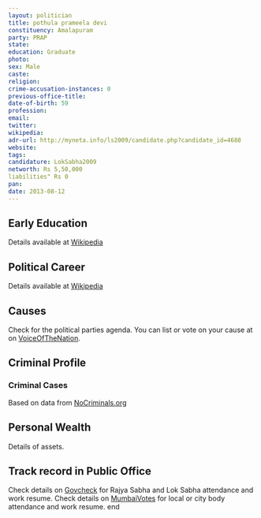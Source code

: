 ```yaml
---
layout: politician
title: pothula prameela devi
constituency: Amalapuram 
party: PRAP
state: 
education: Graduate
photo: 
sex: Male
caste: 
religion: 
crime-accusation-instances: 0
previous-office-title: 
date-of-birth: 59
profession: 
email: 
twitter: 
wikipedia: 
adr-url: http://myneta.info/ls2009/candidate.php?candidate_id=4688
website: 
tags: 
candidature: LokSabha2009
networth: Rs 5,50,000
liabilities" Rs 0
pan: 
date: 2013-08-12
---
```


## Early Education
Details available at [Wikipedia](http://www.wikipedia.org/wiki/)

## Political Career
Details available at [Wikipedia](http://www.wikipedia.org/wiki/)

## Causes 
Check for the political parties agenda. You can list or vote on your cause at on [VoiceOfTheNation](http://www.voiceofthenation.org).

## Criminal Profile

### Criminal Cases
Based on data from [NoCriminals.org](http://www.nocriminals.org)

## Personal Wealth
Details of assets.

## Track record in Public Office
Check details on [Govcheck](http://www.govcheck.org) for Rajya Sabha and Lok Sabha attendance and work resume. Check details on [MumbaiVotes](http://www.mumbaivotes.org) for local or city body attendance and work resume.
	end
